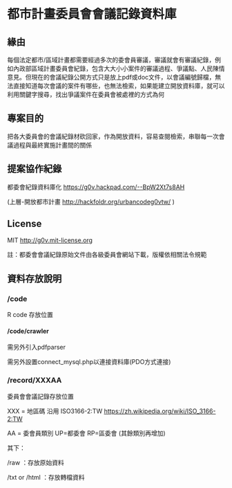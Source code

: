 # 都市計畫委員會會議記錄資料庫

## 緣由
每個法定都市/區域計畫都需要經過多次的委會員審議，審議就會有審議紀錄，例如內政部區域計畫委員會紀錄，包含大大小小案件的審議過程、爭議點、人民陳情意見。但現在的會議紀錄公開方式只是放上pdf或doc文件，以會議編號歸檔，無法直接知道每次會議的案件有哪些，也無法檢索，如果能建立開放資料庫，就可以利用關鍵字搜尋，找出爭議案件在委員會被處裡的方式為何

## 專案目的
把各大委員會的會議紀錄材砍回家，作為開放資料，容易查閱檢索，串聯每一次會議過程與最終實施計畫間的關係

## 提案協作紀錄
都委會紀錄資料庫化 https://g0v.hackpad.com/--BpW2Xt7s8AH

(上層-開放都市計畫 http://hackfoldr.org/urbancodeg0vtw/ )

## License
MIT http://g0v.mit-license.org

註：都委會會議紀錄原始文件由各級委員會網站下載，版權依相關法令規範

## 資料存放說明
### /code
R code 存放位置
#### /code/crawler
需另外引入pdfparser

需另外設置connect_mysql.php以連接資料庫(PDO方式連接)
### /record/XXXAA
委員會會議記錄存放位置

XXX = 地區碼 沿用 ISO3166-2:TW https://zh.wikipedia.org/wiki/ISO_3166-2:TW

AA = 委會員類別 UP=都委會 RP=區委會 (其餘類別再增加)

其下：

/raw ：存放原始資料

/txt or /html ：存放轉檔資料
